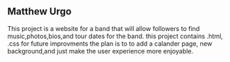 ## Matthew Urgo ##
This project is a website for a band that will allow followers to find music,photos,bios,and tour dates for the band.
this project contains .html, .css
for future improvments the plan is to to add a calander page, new background,and just make the user experience more enjoyable.

